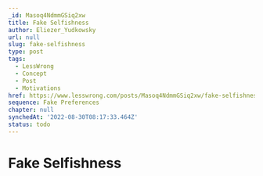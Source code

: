 ```yaml
---
_id: Masoq4NdmmGSiq2xw
title: Fake Selfishness
author: Eliezer_Yudkowsky
url: null
slug: fake-selfishness
type: post
tags:
  - LessWrong
  - Concept
  - Post
  - Motivations
href: https://www.lesswrong.com/posts/Masoq4NdmmGSiq2xw/fake-selfishness
sequence: Fake Preferences
chapter: null
synchedAt: '2022-08-30T08:17:33.464Z'
status: todo
---
```


# Fake Selfishness
